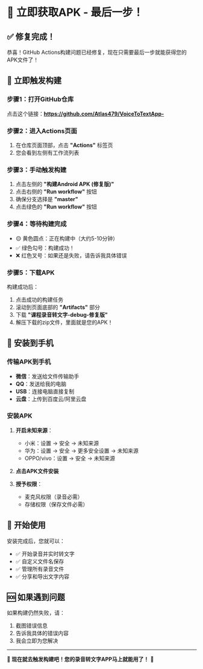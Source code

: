# 🎯 立即获取APK - 最后一步！

## ✅ 修复完成！

恭喜！GitHub Actions构建问题已经修复，现在只需要最后一步就能获得您的APK文件了！

## 🚀 立即触发构建

### 步骤1：打开GitHub仓库
点击这个链接：**https://github.com/Atlas479/VoiceToTextApp-**

### 步骤2：进入Actions页面
1. 在仓库页面顶部，点击 **"Actions"** 标签页
2. 您会看到左侧有工作流列表

### 步骤3：手动触发构建
1. 点击左侧的 **"构建Android APK (修复版)"**
2. 点击右侧的 **"Run workflow"** 按钮
3. 确保分支选择是 **"master"**
4. 点击绿色的 **"Run workflow"** 按钮

### 步骤4：等待构建完成
- 🟡 黄色圆点：正在构建中（大约5-10分钟）
- ✅ 绿色勾号：构建成功！
- ❌ 红色叉号：如果还是失败，请告诉我具体错误

### 步骤5：下载APK
构建成功后：
1. 点击成功的构建任务
2. 滚动到页面底部的 **"Artifacts"** 部分
3. 下载 **"课程录音转文字-debug-修复版"**
4. 解压下载的zip文件，里面就是您的APK！

## 📱 安装到手机

### 传输APK到手机
- **微信**：发送给文件传输助手
- **QQ**：发送给我的电脑
- **USB**：连接电脑直接复制
- **云盘**：上传到百度云/阿里云盘

### 安装APK
1. **开启未知来源**：
   - 小米：设置 → 安全 → 未知来源
   - 华为：设置 → 安全 → 更多安全设置 → 未知来源
   - OPPO/vivo：设置 → 安全 → 未知来源
   
2. **点击APK文件安装**

3. **授予权限**：
   - 麦克风权限（录音必需）
   - 存储权限（保存文件必需）

## 🎉 开始使用

安装完成后，您就可以：
- ✅ 开始录音并实时转文字
- ✅ 自定义文件名保存
- ✅ 管理所有录音文件
- ✅ 分享和导出文字内容

## 🆘 如果遇到问题

如果构建仍然失败，请：
1. 截图错误信息
2. 告诉我具体的错误内容
3. 我会立即为您解决

---

**🎯 现在就去触发构建吧！您的录音转文字APP马上就能用了！** 🚀 